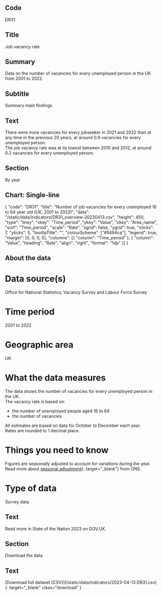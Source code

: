 ## Code
DR31

## Title
Job vacancy rate

## Summary
Data on the number of vacancies for every unemployed person in the UK from 2001 to 2022.

## Subtitle
Summary main findings

## Text
There were more vacancies for every jobseeker in 2021 and 2022 than at any time in the previous 20 years, at around 0.9 vacancies for every unemployed person.
<br>
The job vacancy rate was at its lowest between 2010 and 2012, at around 0.2 vacancies for every unemployed person.

## Section
By year

## Chart: Single-line
{
    "code": "DR31",
    "title": "Number of job vacancies for every unemployed 16 to 64 year old (UK, 2001 to 2022)",
    "data": "/static/data/indicators/DR31_overview-20230413.csv",
    "height": 450,
    "type": "liney",
    "xkey": "Time_period",
    "ykey": "Value",
    "zkey": "Area_name",
    "sort": "Time_period",
    "scale": "Rate",
    "xgrid": false,
    "ygrid": true,
    "xticks": 7,
    "yticks": 5,
    "tooltipTitle": "",
    "colourScheme": ["#5694ca"],
    "legend": true,
    "margin": [0, 0, 0, 0],
    "columns": [{
        "column": "Time_period"
    }, {
        "column": "Value",
        "heading": "Rate",
        "align": "right",
        "format": "1dp"
    }]
}

## About the data
# Data source(s)
Office for National Statistics, Vacancy Survey and Labour Force Survey

# Time period
2001 to 2022

# Geographic area
UK

# What the data measures
The data shows the number of vacancies for every unemployed person in the UK. 
<br>
The vacancy rate is based on:

<ul class="govuk-list">
<li>the number of unemployed people aged 16 to 64</li>
<li>the number of vacancies</li>
</ul>

All estimates are based on data for October to December each year.
<br>
Rates are rounded to 1 decimal place.

# Things you need to know
Figures are seasonally adjusted to account for variations during the year. Read more about [seasonal adjustment](https://www.ons.gov.uk/methodology/methodologytopicsandstatisticalconcepts/seasonaladjustment){: target="_blank"} from ONS.

# Type of data
Survey data

## Text
Read more in State of the Nation 2023 on GOV.UK.

## Section
Download the data

## Text
[Download full dataset (CSV)](/static/data/indicators/2023-04-13 DR31.csv){: target="_blank" class="download" }
